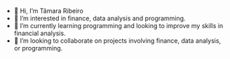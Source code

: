 - 👋 Hi, I’m Tâmara Ribeiro
- 👀 I’m interested in finance, data analysis and programming.
- 🌱 I’m currently learning programming and looking to improve my skills in financial analysis.
- 💞️ I’m looking to collaborate on projects involving finance, data analysis, or programming.

<!---
tamaracontadora/tamaracontadora is a ✨ special ✨ repository because its `README.md` (this file) appears on your GitHub profile.
You can click the Preview link to take a look at your changes.
--->
